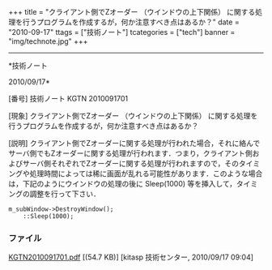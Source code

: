 ﻿+++
title = "クライアント側でZオーダー （ウインドウの上下関係） に関する処理を行うプログラムを作成するが，何か注意すべき点はあるか？"
date = "2010-09-17"
ttags = ["技術ノート"]
tcategories = ["tech"]
banner = "img/technote.jpg"
+++

-----------------------------------------------------------------------------------------------------------------------------

*技術ノート

2010/09/17*


[番号]
技術ノート KGTN 2010091701

[現象]
クライアント側でZオーダー （ウインドウの上下関係）
に関する処理を行うプログラムを作成するが，何か注意すべき点はあるか？

[説明]
クライアント側でZオーダーに関する処理が行われた場合，それに絡んでサーバ側でもZオーダーに関する処理が行われます．つまり，クライアント側およびサーバ側それぞれでZオーダーに関する処理が行われますので，そのタイミングや処理時間によっては稀に画面が乱れる可能性があります．このような場合は，下記のようにウインドウの処理の後に
Sleep(1000) 等を挿入して，タイミングの調整を行って下さい．

    m_subWindow->DestroyWindow();
        ::Sleep(1000);


### ファイル

 
 


[KGTN2010091701.pdf](http://techreport.kitasp.net/attachments/download/322/KGTN2010091701.pdf)
 [(54.7 KB)] [kitasp 技術センター, 2010/09/17
09:04]


 


 

